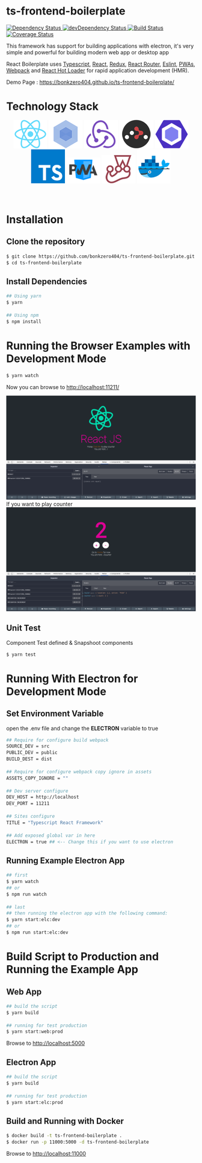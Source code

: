 # ts-frontend-boilerplate

<div align="left">
  <!-- Dependency Status -->
  <a href="https://david-dm.org/bonkzero404/ts-frontend-boilerplate">
    <img src="https://david-dm.org/bonkzero404/ts-frontend-boilerplate.svg" alt="Dependency Status" />
  </a>
  <!-- devDependency Status -->
  <a href="https://david-dm.org/bonkzero404/ts-frontend-boilerplate#info=devDependencies">
    <img src="https://david-dm.org/bonkzero404/ts-frontend-boilerplate/dev-status.svg" alt="devDependency Status" />
  </a>
  <!-- Build Status -->
  <a href="https://travis-ci.org/bonkzero404/ts-frontend-boilerplate">
    <img src="https://travis-ci.org/bonkzero404/ts-frontend-boilerplate.svg" alt="Build Status" />
  </a>
  <!-- Coveral -->
  <a href='https://coveralls.io/github/bonkzero404/ts-frontend-boilerplate?branch=master'>
    <img src='https://coveralls.io/repos/github/bonkzero404/ts-frontend-boilerplate/badge.svg?branch=master' alt='Coverage Status' />
  </a>

</a>

<p>This framework has support for building applications with electron, it's very simple and powerful for building modern web app or desktop app</p>

<p>
  React Boilerplate uses <a href="https://www.typescriptlang.org/">Typescript</a>, <a href="https://facebook.github.io/react/">React</a>, <a href="https://github.com/reactjs/redux">Redux</a>, <a href="https://github.com/reactjs/react-router">React Router</a>, <a href="https://eslint.org/">Eslint</a>, <a href="https://developers.google.com/web/progressive-web-apps">PWAs</a>, <a href="http://webpack.github.io/docs/">Webpack</a> and <a href="https://github.com/gaearon/react-hot-loader">React Hot Loader</a> for rapid application development (HMR).
</p>

<p>Demo Page : <a href="https://bonkzero404.github.io/ts-frontend-boilerplate/">https://bonkzero404.github.io/ts-frontend-boilerplate/</a></p>

<h1>Technology Stack</h1>
<div align="center" style="margin-bottom: 20px">
  <a href="https://facebook.github.io/react/"><img src="./internals/img/react.png" /></a>
  <a href="https://webpack.github.io/"><img src="./internals/img/webpack.png" /></a>
  <a href="http://redux.js.org/"><img src="./internals/img/redux.png" /></a>
  <a href="https://github.com/ReactTraining/react-router"><img src="./internals/img/react-router.png" /></a>
  <a href="https://eslint.org/"><img src="./internals/img/eslint.png" /></a>
  <a href="https://www.typescriptlang.org/"><img src="./internals/img/ts.png" width="90" /></a>
  <a href="https://developers.google.com/web/progressive-web-apps"><img src="./internals/img/pwa.png" width="90" /></a>
  <a href="https://jestjs.io"><img src="./internals/img/jest.png" width="90" /></a>
  <a href="https://www.docker.com"><img src="./internals/img/docker.png" width="90" /></a>
</div>

<br />

<h1>Installation</h1>
<h2>Clone the repository</h2>

```bash
$ git clone https://github.com/bonkzero404/ts-frontend-boilerplate.git
$ cd ts-frontend-boilerplate
```

<h2>Install Dependencies</h2>

```bash
## Using yarn
$ yarn

## Using npm
$ npm install
```
<h1>Running the Browser Examples with Development Mode</h1>

```bash
$ yarn watch
```
<p>Now you can browse to <a href="http://localhost:11211/">http://localhost:11211/</a></p>

![Screenshot](internals/mock/1.png)
If you want to play counter
![Screenshot](internals/mock/2.png)

<h2>Unit Test</h2>
<p>Component Test defined & Snapshoot components</p>

```bash
$ yarn test
```

<h1>Running With Electron for Development Mode</h1>
<h2>Set Environment Variable</h2>
<p>open the .env file and change the <strong>ELECTRON</strong> variable to true</p>

```bash
## Require for configure build webpack
SOURCE_DEV = src
PUBLIC_DEV = public
BUILD_DEST = dist

## Require for configure webpack copy ignore in assets
ASSETS_COPY_IGNORE = ""

## Dev server configure
DEV_HOST = http://localhost
DEV_PORT = 11211

## Sites configure
TITLE = "Typescript React Framework"

## Add exposed global var in here
ELECTRON = true ## <-- Change this if you want to use electron

```

<h2>Running Example Electron App</h2>

```bash
## first
$ yarn watch
## or 
$ npm run watch

## last
## then running the electron app with the following command:
$ yarn start:elc:dev
## or
$ npm run start:elc:dev
```

<h1>Build Script to Production and Running the Example App</h1>
<h2>Web App</h2>

```bash
## build the script
$ yarn build

## running for test production
$ yarn start:web:prod
```

Browse to <a href="http://localhost:5000">http://localhost:5000</a>


<h2>Electron App</h2>

```bash
## build the script
$ yarn build

## running for test production
$ yarn start:elc:prod
```

<h2>Build and Running with Docker</h2>

```bash
$ docker build -t ts-frontend-boilerplate .
$ docker run -p 11000:5000 -d ts-frontend-boilerplate
```
Browse to <a href="http://localhost:5000">http://localhost:11000</a>
